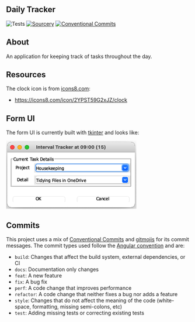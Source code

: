 
Daily Tracker
---
![Tests](https://github.com/Bilbottom/daily-tracker/actions/workflows/tests.yaml/badge.svg)
[![Sourcery](https://img.shields.io/badge/Sourcery-enabled-brightgreen)](https://sourcery.ai)
[![Conventional Commits](https://img.shields.io/badge/Conventional%20Commits-1.0.0-%23FE5196?logo=conventionalcommits&logoColor=white)](https://conventionalcommits.org)


About
---
An application for keeping track of tasks throughout the day.


Resources
---
The clock icon is from [icons8.com](https://icons8.com/):
- https://icons8.com/icon/2YPST59G2xJZ/clock


Form UI
---
The form UI is currently built with [tkinter](https://docs.python.org/3/library/tkinter.html) and looks like:
 
![tkinter-form](tracker-form-tkinter.png)


Commits
---
This project uses a mix of [Conventional Commits](https://www.conventionalcommits.org/en) and [gitmojis](https://gitmoji.dev/) for its commit messages. The commit types used follow the [Angular convention](https://github.com/angular/angular/blob/22b96b9/CONTRIBUTING.md#-commit-message-guidelines) and are:
 - `build`: Changes that affect the build system, external dependencies, or CI
 - `docs`: Documentation only changes
 - `feat`: A new feature
 - `fix`: A bug fix
 - `perf`: A code change that improves performance
 - `refactor`: A code change that neither fixes a bug nor adds a feature
 - `style`: Changes that do not affect the meaning of the code (white-space, formatting, missing semi-colons, etc)
 - `test`: Adding missing tests or correcting existing tests

